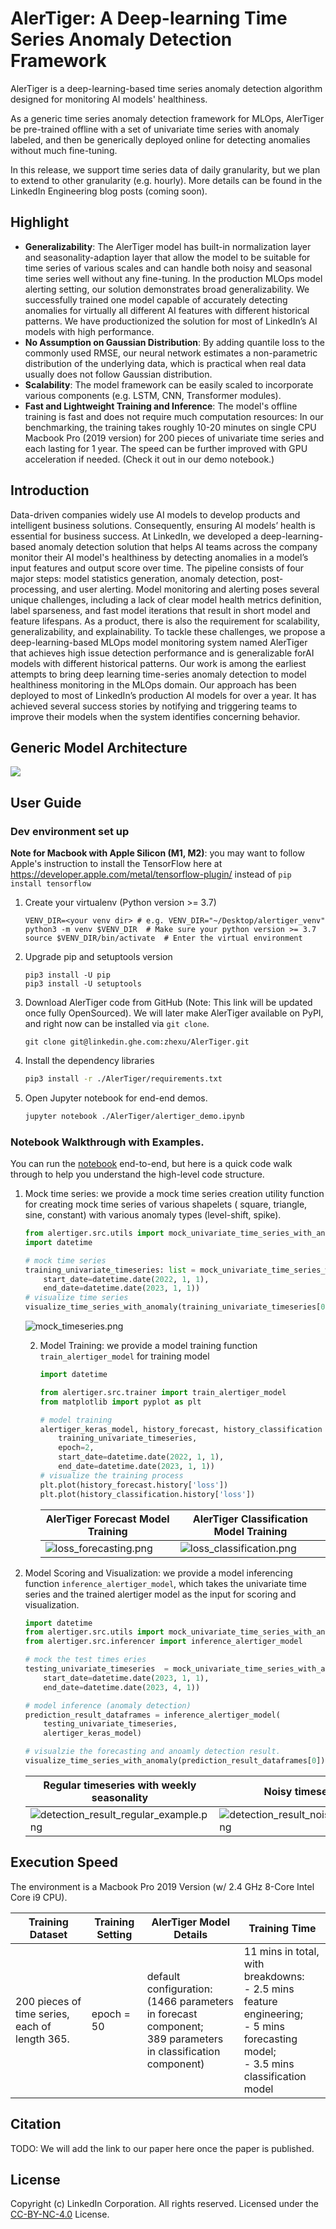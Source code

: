 # AlerTiger: A Deep-learning Time Series Anomaly Detection Framework

AlerTiger is a deep-learning-based time series anomaly detection algorithm designed for monitoring AI models' healthiness.

As a generic time series anomaly detection framework for MLOps, AlerTiger be pre-trained offline with a set of univariate
time series with anomaly labeled, and then be generically deployed online for detecting anomalies without much
fine-tuning.

In this release, we support time series data of daily granularity, but we plan to extend to other granularity (e.g.
hourly). More details can be found in the LinkedIn Engineering blog posts (coming soon).


## Highlight

- **Generalizability**: The AlerTiger model has built-in normalization layer and seasonality-adaption layer that allow the
  model to be suitable for time series of various scales and can handle both noisy and seasonal time series well without
  any fine-tuning. In the production MLOps model alerting setting, our solution demonstrates broad generalizability. We
  successfully trained one model capable of accurately detecting anomalies for virtually all different AI features with
  different historical patterns. We have productionized the solution for most of LinkedIn’s AI models with high
  performance.
- **No Assumption on Gaussian Distribution**: By adding quantile loss to the commonly used RMSE, our neural network
  estimates a non-parametric distribution of the underlying data, which is practical when real data usually does not
  follow Gaussian distribution.
- **Scalability**: The model framework can be easily scaled to incorporate various components (e.g. LSTM, CNN,
  Transformer modules).
- **Fast and Lightweight Training and Inference**: The model's offline training is fast and does not require much
  computation resources: In our benchmarking, the training takes roughly 10-20 minutes on single CPU Macbook Pro (2019
  version) for 200 pieces of univariate time series and each lasting for 1 year. The speed can be further improved with
  GPU
  acceleration if needed. (Check it out in our demo notebook.)

## Introduction

Data-driven companies widely use AI models to develop products and intelligent business solutions. Consequently,
ensuring AI models’ health is essential for business success. At LinkedIn, we developed a deep-learning-based anomaly
detection solution that helps AI teams across the company monitor their AI model's healthiness by detecting anomalies in
a model’s input features and output score over time. The pipeline consists of four major steps: model statistics
generation, anomaly detection, post-processing, and user alerting. Model monitoring and alerting poses several unique
challenges, including a lack of clear model health metrics definition, label sparseness, and fast model iterations that
result in short model and feature lifespans. As a product, there is also the requirement for scalability,
generalizability, and explainability. To tackle these challenges, we propose a deep-learning-based MLOps model
monitoring system named AlerTiger that achieves high issue detection performance and is generalizable forAI models with
different historical patterns. Our work is among the earliest attempts to bring deep learning time-series anomaly
detection to model healthiness monitoring in the MLOps domain. Our approach has been deployed to most of LinkedIn’s
production AI models for over a year. It has achieved several success stories by notifying and triggering teams to
improve their models when the system identifies concerning behavior.

## Generic Model Architecture

![](./figures/alertiger_model_architecture.jpeg)

## User Guide

### Dev environment set up

**Note for Macbook with Apple Silicon (M1, M2)**: you may want to follow Apple's instruction to install the TensorFlow
here at https://developer.apple.com/metal/tensorflow-plugin/ instead of `pip install tensorflow`

1. Create your virtualenv (Python version >= 3.7)
    ```shell script
    VENV_DIR=<your venv dir> # e.g. VENV_DIR="~/Desktop/alertiger_venv"
    python3 -m venv $VENV_DIR  # Make sure your python version >= 3.7
    source $VENV_DIR/bin/activate  # Enter the virtual environment
    ```
1. Upgrade pip and setuptools version
    ```shell script
    pip3 install -U pip
    pip3 install -U setuptools
    ```
1. Download AlerTiger code from GitHub (Note: This link will be updated once fully OpenSourced). We will later make
   AlerTiger available on PyPI, and right now can be installed via `git clone`.

    ```shell script
    git clone git@linkedin.ghe.com:zhexu/AlerTiger.git
    ```
1. Install the dependency libraries
    ```sh
    pip3 install -r ./AlerTiger/requirements.txt
    ```
1. Open Jupyter notebook for end-end demos.
    ```sh
    jupyter notebook ./AlerTiger/alertiger_demo.ipynb
   ```

### Notebook Walkthrough with Examples.

You can run the [notebook](./alertiger_demo.ipynb) end-to-end, but here is a quick code walk through to help you
understand the high-level code
structure.

1. Mock time series: we provide a mock time series creation utility function for creating mock time series of various
   shapelets (
   square, triangle, sine, constant) with various anomaly types (level-shift, spike).
    ```python
    from alertiger.src.utils import mock_univariate_time_series_with_anomaly, visualize_time_series_with_anomaly
    import datetime
    
    # mock time series
    training_univariate_timeseries: list = mock_univariate_time_series_with_anomaly(
        start_date=datetime.date(2022, 1, 1),
        end_date=datetime.date(2023, 1, 1))
    # visualize time series
    visualize_time_series_with_anomaly(training_univariate_timeseries[0])
    ```
   ![mock_timeseries.png](./figures/mock_timeseries.png)

   2. Model Training: we provide a model training function `train_alertiger_model` for training model
       ```python
       import datetime

       from alertiger.src.trainer import train_alertiger_model
       from matplotlib import pyplot as plt
   
       # model training
       alertiger_keras_model, history_forecast, history_classification = train_alertiger_model(
           training_univariate_timeseries,
           epoch=2,
           start_date=datetime.date(2022, 1, 1),
           end_date=datetime.date(2023, 1, 1))
       # visualize the training process
       plt.plot(history_forecast.history['loss'])
       plt.plot(history_classification.history['loss'])
       ```

      | AlerTiger Forecast Model Training                         | AlerTiger Classification Model Training                       | 
      |---------------------------------------------------------|---------------------------------------------------------------|
      | ![loss_forecasting.png](./figures/loss_forecasting.png) | ![loss_classification.png](./figures/loss_classification.png) |


3. Model Scoring and Visualization: we provide a model inferencing function `inference_alertiger_model`, which takes the
   univariate time series and the trained alertiger model as the input for scoring and visualization.
    ```python
    import datetime
    from alertiger.src.utils import mock_univariate_time_series_with_anomaly, visualize_time_series_with_anomaly
    from alertiger.src.inferencer import inference_alertiger_model

    # mock the test times eries
    testing_univariate_timeseries  = mock_univariate_time_series_with_anomaly(
        start_date=datetime.date(2023, 1, 1),
        end_date=datetime.date(2023, 4, 1))
   
    # model inference (anomaly detection)
    prediction_result_dataframes = inference_alertiger_model(
        testing_univariate_timeseries,
        alertiger_keras_model)
    
    # visualzie the forecasting and anoamly detection result.
    visualize_time_series_with_anomaly(prediction_result_dataframes[0])  
    ```

   | Regular timeseries with weekly seasonality                                              | Noisy timeseries                                                                    | 
   |-----------------------------------------------------------------------------------------|-------------------------------------------------------------------------------------|
   | ![detection_result_regular_example.png](figures%2Fdetection_result_regular_example.png) | ![detection_result_noise_example.png](figures%2Fdetection_result_noise_example.png) |

## Execution Speed

The environment is a Macbook Pro 2019 Version (w/ 2.4 GHz 8-Core Intel Core i9 CPU).

| Training Dataset                               | Training Setting | AlerTiger Model Details                                                                                               | Training Time                                                                                                                                  |
|------------------------------------------------|------------------|-----------------------------------------------------------------------------------------------------------------------|------------------------------------------------------------------------------------------------------------------------------------------------|
| 200 pieces of time series, each of length 365. | epoch = 50       | default configuration: <br/> (1466 parameters in forecast component;<br/> 389 parameters in classification component) | 11 mins in total, with breakdowns: <br/> - 2.5 mins feature engineering;<br/> - 5 mins forecasting model;<br/> - 3.5 mins classification model |

## Citation

TODO: We will add the link to our paper here once the paper is published.

## License

Copyright (c) LinkedIn Corporation. All rights reserved. Licensed under
the [CC-BY-NC-4.0](https://creativecommons.org/licenses/by-nc/4.0/legalcode) License.
